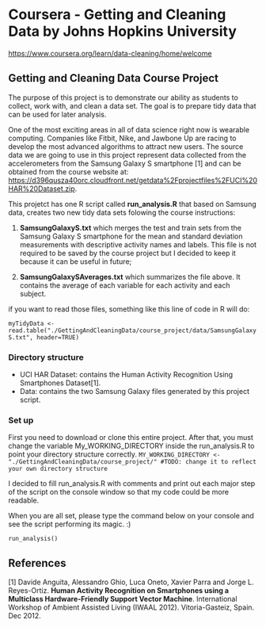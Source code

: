 # Coursera - Getting and Cleaning Data by Johns Hopkins University 

<https://www.coursera.org/learn/data-cleaning/home/welcome>

## Getting and Cleaning Data Course Project
The purpose of this project is to demonstrate our ability as students to collect, work with, and clean a data set. The goal is to prepare tidy data that can be used for later analysis. 

One of the most exciting areas in all of data science right now is wearable computing. Companies like Fitbit, Nike, and Jawbone Up are racing to develop the most advanced algorithms to attract new users. The source data we are going to use in this project represent data collected from the accelerometers from the Samsung Galaxy S smartphone [1] and can be obtained from the course website at: <https://d396qusza40orc.cloudfront.net/getdata%2Fprojectfiles%2FUCI%20HAR%20Dataset.zip>.

This projetct has one R script called **run_analysis.R** that based on Samsung data, creates two new tidy data sets folowing the course instructions:

1) **SamsungGalaxyS.txt** which merges the test and train sets from the Samsung Galaxy S smartphone for the mean and standard deviation measurements with descriptive activity names and labels. This file is not required to be saved by the course project but I decided to keep it because it can be useful in future;

2) **SamsungGalaxySAverages.txt** which summarizes the file above. It contains the average of each variable for each activity and each subject.

if you want to read those files, something like this line of code in R will do:

```myTidyData <- read.table("./GettingAndCleaningData/course_project/data/SamsungGalaxyS.txt", header=TRUE)```


### Directory structure
* UCI HAR Dataset: contains the Human Activity Recognition Using Smartphones Dataset[1].
* Data: contains the two Samsung Galaxy files generated by this project script.

### Set up
First you need to download or clone this entire project. After that, you must change the variable My_WORKING_DIRECTORY inside the run_analysis.R to point your directory structure correctly.
```MY_WORKING_DIRECTORY <- "./GettingAndCleaningData/course_project/" #TODO: change it to reflect your own directory structure```

I decided to fill run_analysis.R with comments and print out each major step of the script on the console window so that my code could be more readable.

When you are all set, please type the command below on your console and see the script performing its magic. :)

```run_analysis()```


## References
[1] Davide Anguita, Alessandro Ghio, Luca Oneto, Xavier Parra and Jorge L. Reyes-Ortiz. **Human Activity Recognition on Smartphones using a Multiclass Hardware-Friendly Support Vector Machine**. International Workshop of Ambient Assisted Living (IWAAL 2012). Vitoria-Gasteiz, Spain. Dec 2012.